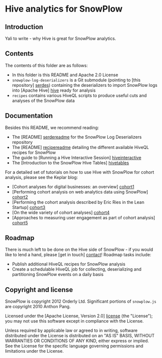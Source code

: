 # Hive analytics for SnowPlow

## Introduction

Yali to write - why Hive is great for SnowPlow analytics.

## Contents

The contents of this folder are as follows:

* In this folder is this README and Apache 2.0 License
* `snowplow-log-deserializers` is a Git submodule (pointing to [this repository] [serdes]) containing the deserializers to import SnowPlow logs into [Apache Hive] [hive] ready for analysis
* `recipes` contains various HiveQL scripts to produce useful cuts and analyses of the SnowPlow data

## Documentation

Besides this README, we recommend reading:

* The [README] [serdereadme] for the SnowPlow Log Deserializers repository
* The [README] [recipereadme] detailing the different available HiveQL recipes for SnowPlow
* The guide to [Running a Hive Interactive Session] [hiveinteractive] 
* The [Introduction to the SnowPlow Hive Tables] [hivetables]

For a detailed set of tutorials on how to use Hive with SnowPlow for cohort analysis, please see the Keplar blog:

* [Cohort analyses for digital businesses: an overview] [cohort1]
* [Performing cohort analysis on web analytics data using SnowPlow] [cohort2]
* [Performing the cohort analysis described by Eric Ries in the Lean Startup] [cohort3]
* [On the wide variety of cohort analyses] [cohort4]
* [Approaches to measuring user engagement as part of cohort analysis] [cohort5]

## Roadmap

There is much left to be done on the Hive side of SnowPlow - if you would like to lend a hand, please [get in touch] [contact]! Roadmap tasks include:

* Publish additional HiveQL recipes for SnowPlow analysis
* Create a schedulable HiveQL job for collecting, deserializing and partitioning SnowPlow events on a daily basis 

## Copyright and license

SnowPlow is copyright 2012 Orderly Ltd. Significant portions of `snowplow.js`
are copyright 2010 Anthon Pang.

Licensed under the [Apache License, Version 2.0] [license] (the "License");
you may not use this software except in compliance with the License.

Unless required by applicable law or agreed to in writing, software
distributed under the License is distributed on an "AS IS" BASIS,
WITHOUT WARRANTIES OR CONDITIONS OF ANY KIND, either express or implied.
See the License for the specific language governing permissions and
limitations under the License.

[serdes]: https://github.com/snowplow/snowplow-log-deserializers
[hive]: http://hive.apache.org/

[serdereadme]: https://github.com/snowplow/snowplow-log-deserializers/blob/master/README.md
[recipereadme]: https://github.com/snowplow/snowplow/blob/master/hive/recipes/README.md
[hiveinteractive]: https://github.com/snowplow/snowplow/blob/master/docs/06_running_hive_interactive_session.md
[hivetables]: https://github.com/snowplow/snowplow/blob/master/docs/07_snowplow_hive_tables_introduction.md

[cohort1]: http://www.keplarllp.com/blog/2012/04/cohort-analyses-for-digital-businesses-an-overview
[cohort2]: http://www.keplarllp.com/blog/2012/05/performing-cohort-analysis-on-web-analytics-data-using-snowplow
[cohort3]: http://www.keplarllp.com/blog/2012/05/performing-the-cohort-analysis-described-in-eric-riess-lean-startup-using-snowplow-and-hive
[cohort4]: http://www.keplarllp.com/blog/2012/05/on-the-wide-variety-of-different-cohort-analyses-possible-with-snowplow
[cohort5]: http://www.keplarllp.com/blog/2012/05/different-approaches-to-measuring-user-engagement-with-snowplow

[contact]: snowplow@keplarllp.com
[license]: http://www.apache.org/licenses/LICENSE-2.0